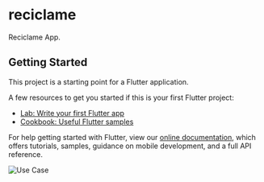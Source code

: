 # reciclame

Reciclame App.

## Getting Started

This project is a starting point for a Flutter application.

A few resources to get you started if this is your first Flutter project:

- [Lab: Write your first Flutter app](https://flutter.dev/docs/get-started/codelab)
- [Cookbook: Useful Flutter samples](https://flutter.dev/docs/cookbook)

For help getting started with Flutter, view our
[online documentation](https://flutter.dev/docs), which offers tutorials,
samples, guidance on mobile development, and a full API reference.

![Use Case](http://www.plantuml.com/plantuml/png/TP2zwjj04CJxUuf5JPB2HVnXGn27ZPiKhc9CwlLf9IqvxOdxS30XxvwJ8oCR_hfgTcVcnx7x4D77r5bbgOuG7NXksWWLUpAHdIWqqNaeBe5y0MNvFNKeMWC6g8rIGmgbiGHdyZSsb2C_wVgSjFwZ058WWu6WEAJOaaGsEA3Xyyarm0APV-P68FLVYW5yEUxKtnVq3p9iB7O3_D3tMiCRzUGoZo3dxyQoD71b2IFewslmR5208tKXxnv1zCPLGnKhycDb-LevMWo1wpiO9n5Po3_9gxTOI-ONn9P0w7S0lBeKWUJ6tab74W6bcZuu4jRl19I67WZiUpkUw5C0c_S96nfBcvbItdcmxdzjp6xp5VEh3ImMUZZ699UJN4roFSdD9BTAvUuuxE1RMR8OcohIMcNIdB6QCzPpncREs7vix4cgrDb_)
